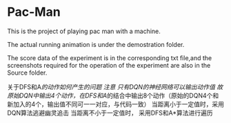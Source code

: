 # Pac-Man
This is the project of playing pac man with a machine.

The actual running animation is under the demostration folder.

The score data of the experiment is in the corresponding txt file,and the screenshots required for the operation of the experiment are also in the Source folder.

关于DFS和A*的动作如何产生的问题
注意 只有DQN的神经网络可以输出动作值
故原始DQN中输出4个动作，在DFS和A*的结合中输出8个动作（原始的DQN4个和新加入的4个，输出值不同可一一对应，与代码一致）
当距离小于一定值时，采用DQN算法逃避幽灵追击
当距离不小于一定值时， 采用DFS和A*算法进行遍历
